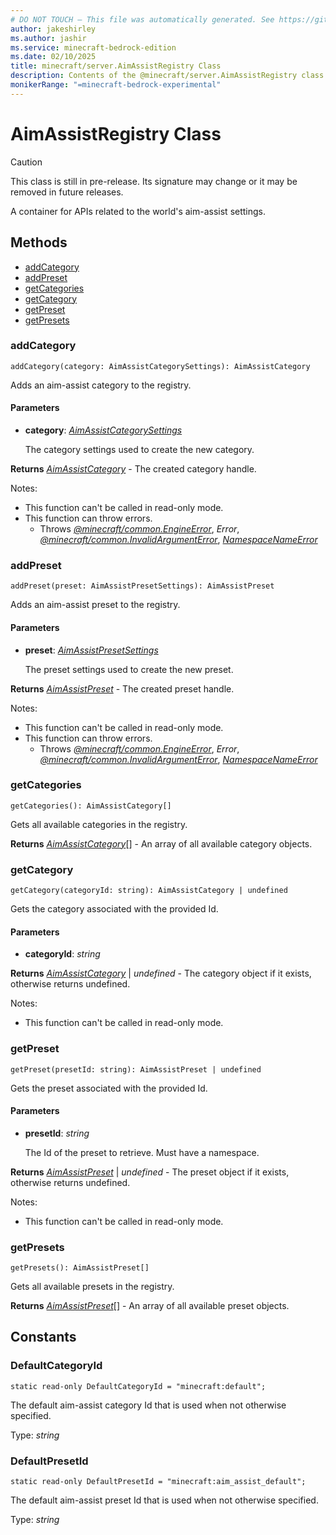 ```yaml
---
# DO NOT TOUCH — This file was automatically generated. See https://github.com/mojang/minecraftapidocsgenerator to modify descriptions, examples, etc.
author: jakeshirley
ms.author: jashir
ms.service: minecraft-bedrock-edition
ms.date: 02/10/2025
title: minecraft/server.AimAssistRegistry Class
description: Contents of the @minecraft/server.AimAssistRegistry class.
monikerRange: "=minecraft-bedrock-experimental"
---
```

# AimAssistRegistry Class

> [!CAUTION]
> This class is still in pre-release.  Its signature may change or it may be removed in future releases.

A container for APIs related to the world's aim-assist settings.

## Methods
- [addCategory](#addcategory)
- [addPreset](#addpreset)
- [getCategories](#getcategories)
- [getCategory](#getcategory)
- [getPreset](#getpreset)
- [getPresets](#getpresets)

### **addCategory**
`
addCategory(category: AimAssistCategorySettings): AimAssistCategory
`

Adds an aim-assist category to the registry.

#### **Parameters**
- **category**: [*AimAssistCategorySettings*](AimAssistCategorySettings.md)
  
  The category settings used to create the new category.

**Returns** [*AimAssistCategory*](AimAssistCategory.md) - The created category handle.
  
Notes:
- This function can't be called in read-only mode.
- This function can throw errors.
  - Throws [*@minecraft/common.EngineError*](../../../scriptapi/minecraft/common/EngineError.md), *Error*, [*@minecraft/common.InvalidArgumentError*](../../../scriptapi/minecraft/common/InvalidArgumentError.md), [*NamespaceNameError*](NamespaceNameError.md)

### **addPreset**
`
addPreset(preset: AimAssistPresetSettings): AimAssistPreset
`

Adds an aim-assist preset to the registry.

#### **Parameters**
- **preset**: [*AimAssistPresetSettings*](AimAssistPresetSettings.md)
  
  The preset settings used to create the new preset.

**Returns** [*AimAssistPreset*](AimAssistPreset.md) - The created preset handle.
  
Notes:
- This function can't be called in read-only mode.
- This function can throw errors.
  - Throws [*@minecraft/common.EngineError*](../../../scriptapi/minecraft/common/EngineError.md), *Error*, [*@minecraft/common.InvalidArgumentError*](../../../scriptapi/minecraft/common/InvalidArgumentError.md), [*NamespaceNameError*](NamespaceNameError.md)

### **getCategories**
`
getCategories(): AimAssistCategory[]
`

Gets all available categories in the registry.

**Returns** [*AimAssistCategory*](AimAssistCategory.md)[] - An array of all available category objects.

### **getCategory**
`
getCategory(categoryId: string): AimAssistCategory | undefined
`

Gets the category associated with the provided Id.

#### **Parameters**
- **categoryId**: *string*

**Returns** [*AimAssistCategory*](AimAssistCategory.md) | *undefined* - The category object if it exists, otherwise returns undefined.
  
Notes:
- This function can't be called in read-only mode.

### **getPreset**
`
getPreset(presetId: string): AimAssistPreset | undefined
`

Gets the preset associated with the provided Id.

#### **Parameters**
- **presetId**: *string*
  
  The Id of the preset to retrieve. Must have a namespace.

**Returns** [*AimAssistPreset*](AimAssistPreset.md) | *undefined* - The preset object if it exists, otherwise returns undefined.
  
Notes:
- This function can't be called in read-only mode.

### **getPresets**
`
getPresets(): AimAssistPreset[]
`

Gets all available presets in the registry.

**Returns** [*AimAssistPreset*](AimAssistPreset.md)[] - An array of all available preset objects.

## Constants

### **DefaultCategoryId**
`static read-only DefaultCategoryId = "minecraft:default";`

The default aim-assist category Id that is used when not otherwise specified.

Type: *string*

### **DefaultPresetId**
`static read-only DefaultPresetId = "minecraft:aim_assist_default";`

The default aim-assist preset Id that is used when not otherwise specified.

Type: *string*
